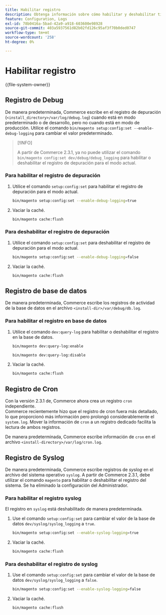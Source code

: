 ```yaml
---
title: Habilitar registro
description: Obtenga información sobre cómo habilitar y deshabilitar tipos de registro.
feature: Configuration, Logs
exl-id: 78b0416a-5bad-42a9-a918-603600e98928
source-git-commit: 403a5937561d82b02fd126c95af3f70b0ded0747
workflow-type: tm+mt
source-wordcount: '258'
ht-degree: 0%

---
```


# Habilitar registro

{{file-system-owner}}

## Registro de Debug

De manera predeterminada, Commerce escribe en el registro de depuración (`<install_directory>/var/log/debug.log`) cuando está en modo predeterminado o de desarrollo, pero no cuando está en modo de producción. Utilice el comando `bin/magento setup:config:set --enable-debug-logging` para cambiar el valor predeterminado.

>[!INFO]
>
>A partir de Commerce 2.3.1, ya no puede utilizar el comando `bin/magento config:set dev/debug/debug_logging` para habilitar o deshabilitar el registro de depuración para el modo actual.

### Para habilitar el registro de depuración

1. Utilice el comando `setup:config:set` para habilitar el registro de depuración para el modo actual.

   ```bash
   bin/magento setup:config:set --enable-debug-logging=true
   ```

1. Vaciar la caché.

   ```bash
   bin/magento cache:flush
   ```

### Para deshabilitar el registro de depuración

1. Utilice el comando `setup:config:set` para deshabilitar el registro de depuración para el modo actual.

   ```bash
   bin/magento setup:config:set --enable-debug-logging=false
   ```

1. Vaciar la caché.

   ```bash
   bin/magento cache:flush
   ```

## Registro de base de datos

De manera predeterminada, Commerce escribe los registros de actividad de la base de datos en el archivo `<install-dir>/var/debug/db.log`.

### Para habilitar el registro en base de datos

1. Utilice el comando `dev:query-log` para habilitar o deshabilitar el registro en la base de datos.

   ```bash
   bin/magento dev:query-log:enable
   ```

   ```bash
   bin/magento dev:query-log:disable
   ```

1. Vaciar la caché.

   ```bash
   bin/magento cache:flush
   ```

## Registro de Cron

Con la versión 2.3.1 de, Commerce ahora crea un registro `cron` independiente. \
Commerce recientemente hizo que el registro de cron fuera más detallado, lo que proporcionó más información pero prolongó considerablemente el `system.log`.
Mover la información de `cron` a un registro dedicado facilita la lectura de ambos registros.

De manera predeterminada, Commerce escribe información de `cron` en el archivo `<install-directory>/var/log/cron.log`.

## Registro de Syslog

De manera predeterminada, Commerce escribe registros de _syslog_ en el archivo del sistema operativo `syslog`.
A partir de Commerce 2.3.1, debe utilizar el comando `magento` para habilitar o deshabilitar el registro del sistema.
Se ha eliminado la configuración del Administrador.

### Para habilitar el registro syslog

El registro en `syslog` está deshabilitado de manera predeterminada.

1. Use el comando `setup:config:set` para cambiar el valor de la base de datos `dev/syslog/syslog_logging` a `true`.

   ```bash
   bin/magento setup:config:set --enable-syslog-logging=true
   ```

1. Vaciar la caché.

   ```bash
   bin/magento cache:flush
   ```

### Para deshabilitar el registro de syslog

1. Use el comando `setup:config:set` para cambiar el valor de la base de datos `dev/syslog/syslog_logging` a `false`.

   ```bash
   bin/magento setup:config:set --enable-syslog-logging=false
   ```

1. Vaciar la caché.

   ```bash
   bin/magento cache:flush
   ```
